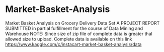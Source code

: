 # Market-Basket-Analysis
Market Basket Analysis on Grocery Delivery Data Set  A PROJECT REPORT SUBMITTED  in partial fulfillment for the course  of  Data Mining and Warehouse 
NOTE: Since size of zip file of complete data is greater thal allowed size to upload.
Complete data is available on this link
https://www.kaggle.com/c/instacart-market-basket-analysis/data 
